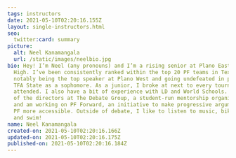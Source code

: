 ```yaml
---
tags: instructors
date: 2021-05-10T02:20:16.155Z
layout: single-instructors.html
seo:
  twitter:card: summary
picture:
  alt: Neel Kanamangala
  url: /static/images/neelbio.jpg
bio: Hey! I’m Neel (any pronouns) and I’m a rising senior at Plano East Senior
  High. I’ve been consistently ranked within the top 20 PF teams in Texas,
  notably being the top speaker at Plano West and going undefeated in prelims at
  TFA State as a sophomore. As a junior, I broke at next to every tournament I
  attended. I also have a bit of experience with LD and World Schools. I’m one
  of the directors at The Debate Group, a student-run mentorship organization,
  and am working on PF Forward, an initiative to make progressive arguments in
  PF more accessible. Outside of debate, I like to listen to music, bike around,
  and swim!
name: Neel Kanamangala
created-on: 2021-05-10T02:20:16.166Z
updated-on: 2021-05-10T02:20:16.175Z
published-on: 2021-05-10T02:20:16.184Z
---
```

